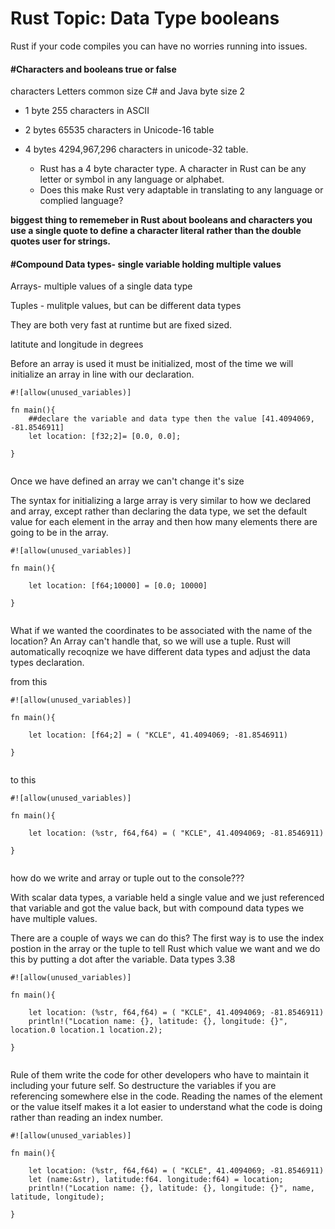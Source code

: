 # Rust Topic: Data Type booleans
Rust if your code compiles you can have no worries running into issues. 

#### #Characters and booleans true or false

characters Letters 
common size C# and Java byte size 2

* 1 byte 255 characters in ASCII

* 2 bytes 65535 characters in Unicode-16 table

* 4 bytes 4294,967,296 characters in unicode-32 table. 
	* Rust has a 4 byte character type. A character in Rust can be any letter or symbol in any language or alphabet. 
	* Does this make Rust very adaptable in translating to any language or complied language?

**biggest thing to rememeber in Rust about booleans and characters you use a single quote to define a character literal rather than the double quotes user for strings.**


#### #Compound Data types- single variable holding multiple values

Arrays- multiple values of a single data type

Tuples - mulitple values, but can be different data types

They are both very fast at runtime but are fixed sized.

latitute and longitude in degrees

Before an array is used it must be initialized, most of the time we will initialize an array in line with our declaration.  

```
#![allow(unused_variables)]

fn main(){
	##declare the variable and data type then the value [41.4094069, -81.8546911]
	let location: [f32;2]= [0.0, 0.0];
	
}


```

Once we have defined an array we can't change it's size

The syntax for initializing a large array is very similar to how we declared and array, except rather than declaring the data type,
we set the default value for each element in the array and then how many elements there are going to be in the array.

```
#![allow(unused_variables)]

fn main(){

	let location: [f64;10000] = [0.0; 10000]
	
}


```

What if we wanted the coordinates to be associated with the name of the location? An Array can't handle that, so we will use a tuple. Rust will automatically recoqnize we have different data types and adjust the data types declaration.

from this 
```
#![allow(unused_variables)]

fn main(){

	let location: [f64;2] = ( "KCLE", 41.4094069; -81.8546911)
	
}


```

to this

```
#![allow(unused_variables)]

fn main(){

	let location: (%str, f64,f64) = ( "KCLE", 41.4094069; -81.8546911)
	
}


```

how do we write and array or tuple out to the console???

With scalar data types, a variable held a single value and we just referenced that variable and got the value back, but with compound data types we have multiple values. 

There are a couple of ways we can do this? 
The first way is to use the index postion in the array or the tuple to tell Rust which value we want  and we do this by putting a dot after the variable. Data types 3.38

```
#![allow(unused_variables)]

fn main(){

	let location: (%str, f64,f64) = ( "KCLE", 41.4094069; -81.8546911)
	println!("Location name: {}, latitude: {}, longitude: {}", location.0 location.1 location.2);
	
}


```

Rule of them write the code for other developers who have to maintain it including your future self.
So destructure the variables if you are referencing somewhere else in the code.
Reading the names of the element or the value itself makes it a lot easier to understand what the code is doing rather than reading an index number.
```
#![allow(unused_variables)]

fn main(){

	let location: (%str, f64,f64) = ( "KCLE", 41.4094069; -81.8546911)
	let (name:&str), latitude:f64. longitude:f64) = location;
	println!("Location name: {}, latitude: {}, longitude: {}", name, latitude, longitude);
	
}


```